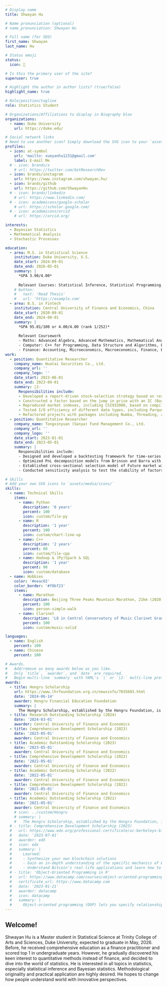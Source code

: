 ```yaml
---
# Display name
title: Shwayan Hu

# Name pronunciation (optional)
# name_pronunciation: Shwayan Hu

# Full name (for SEO)
first_name: Shwayan
last_name: Hu

# Status emoji
status:
  icon: 📑

# Is this the primary user of the site?
superuser: true

# Highlight the author in author lists? (true/false)
highlight_name: true

# Role/position/tagline
role: Statistics Student

# Organizations/Affiliations to display in Biography blox
organizations:
  - name: Duke University
    url: https://duke.edu/

# Social network links
# Need to use another icon? Simply download the SVG icon to your `assets/media/icons/` folder.
profiles:
  - icon: at-symbol
    url: 'mailto: xueyanhu1231@gmail.com'
    label: E-mail Me
  # - icon: brands/x
    # url: https://twitter.com/GetResearchDev
  - icon: brands/instagram
    url: https://www.instagram.com/shwayan.hu/
  - icon: brands/github
    url: https://github.com/ShwayanHu
  # - icon: brands/linkedin
    # url: https://www.linkedin.com/
  # - icon: academicons/google-scholar
    # url: https://scholar.google.com/
  # - icon: academicons/orcid
    # url: https://orcid.org/

interests:
  - Bayesian Statistics
  - Mathematical Analysis
  - Stochastic Processes

education:
  - area: M.S. in Statistical Science
    institution: Duke University, U.S.
    date_start: 2024-09-01
    date_end: 2026-05-01
    summary: |
      *GPA 3.90/4.00*
      
      Relevant Courses: Statistical Inference, Statistical Programming, Predictive Modeling, Real Analysis, Bayesian Data Analysis, Categorical Data Analysis, Numerical Analysis
    # button:
    #   text: 'Read Thesis'
    #   url: 'https://example.com'
  - area: B.S. in Fintech
    institution: Central University of Finance and Economics, China
    date_start: 2020-09-01
    date_end: 2024-08-01
    summary: |
      *GPA 95.01/100 or 4.00/4.00 (rank 1/252)*
      
      Relevant Coursework
      - Maths: Advanced Algebra, Advanced Mathematics, Mathematical Analysis, Probability and Statistics, Discrete Mathematics, Analysis of Financial Time Series, Statistics, Ordinary Differential Equations, Stochastic Processes
      - Computer: C++ for Programming, Data Structure and Algorithms, Big Data and Finance, Principles and Applications of Artificial Intelligence, Deep Learning and Natural Language Processing, Cloud Computing and Big Data Technology
      - Finance: Accounting, Microeconomics, Macroeconomics, Finance, Econometrics, Corporate Finance, Financial Econometrics, Behavioral Finance, Security Investment, Financial Risk Management
work:
  - position: Quantitative Researcher
    company_name: Huatai Securities Co., Ltd.
    company_url: ''
    company_logo: ''
    date_start: 2023-06-01
    date_end: 2023-09-01
    summary: |2-
      Responsibilities include:
      - Developed a report-driven stock-selection strategy based on research of financial analysts on the Chinese stock market; reduced the turnover ratio from 18.46 to 12.84 by adding a component adjustment mechanism of market indexes; achieved an excess return of 38.32% and an Information Ratio (IR) of 4.00; implemented with Python
      - Constructed a factor based on the jump in price with an IC (Barra Neutralized) of 2.40%; filtered stock pool based on Syntax Analysis of industry research reports; the strategy achieved an excess return of 32.37% and IR of 3.01; implemented with Jieba and Gensim
      - Reproduced market indexes, including CSI932000, based on compilation requirements of index companies with 100% accuracy; tracked market index performance and conducted corresponding statistical work
      - Tested I/O efficiency of different data types, including Parquet, Feather, Mat (MatLab), CSV, Pickle, and Jay
      - Refactored projects with packages including Numba, Threading, and Collections; reduced the backtest time of the report-driven stock-selection strategy from 6 hours to 5 minutes
  - position: Quantitative Researcher
    company_name: Tongxinyuan (Sanya) Fund Management Co., Ltd.
    company_url: ''
    company_logo: ''
    date_start: 2023-01-01
    date_end: 2023-05-01
    summary: |
      Responsibilities include:
      - Designed and developed a backtesting framework for time-series strategies in the Chinese Future market with Python and MySQL
      - Optimized PnL decomposition models from Brinson and Barra with accuracy for each investment process, including selection and combination of factors
      - Established cross-sectional selection model of Future market with Arrow-Debrew two-phase market model; achieved a Rank-Information Coefficient (Rank IC) of 0.013 and a winning rate of 52.43%
      - Conducted sensitivity analysis to test the stability of factors, demonstrating the robustness and effectiveness of factors

# Skills
# Add your own SVG icons to `assets/media/icons/`
skills:
  - name: Technical Skills
    items:
      - name: Python
        description: '6 years'
        percent: 100
        icon: custom/file-py
      - name: R
        description: '1 year'
        percent: 100
        icon: custom/chart-line-up
      - name: C++
        description: '2 years'
        percent: 80
        icon: custom/file-cpp
      - name: Hadoop & (Py)Spark & SQL
        description: '1 year'
        percent: 90
        icon: custom/database
  - name: Hobbies
    color: '#eeac02'
    color_border: '#f0bf23'
    items:
      - name: Marathon
        description: Beijing Three Peaks Mountain Marathon, 21km (2020); Beijing Three Peaks Mountain Marathon, 21km (2021); Beijing Three Peaks Mountain Marathon, 21km (2024); Jingxi Ancient Road Mountain Marathon, 10km (2024)
        percent: 100
        icon: person-simple-walk
      - name: Clarinet
        description: 'L8 in Central Conservatory of Music Clarinet Grading Test'
        percent: 100
        icon: custom/music-solid

languages:
  - name: English
    percent: 100
  - name: Chinese
    percent: 100

# Awards.
#   Add/remove as many awards below as you like.
#   Only `title`, `awarder`, and `date` are required.
#   Begin multi-line `summary` with YAML's `|` or `|2-` multi-line prefix and indent 2 spaces below.
awards:
  - title: Hongru Scholarship
    url: https://www.lhrfoundation.org.cn/newsinfo/7035603.html
    date: '2024-06-14'
    awarder: Hongru Financial Education Foundation
    summary: |
      The Hongru Scholarship, established by the Hongru Foundation, is a prestigious award supporting exceptional students in economics and finance. In 2023, the Central University of Finance and Economics selected 5 recipients from a pool of 10,105 undergraduates, demonstrating the scholarship’s high level of competitiveness and its recognition of top talent in finance education.
  - title: Research Outstanding Scholarship (2024)
    date: '2024-03-01'
    awarder: Central University of Finance and Economics
  - title: Comprehensive Development Scholarship (2023)
    date: '2023-05-01'
    awarder: Central University of Finance and Economics
  - title: Academic Outstanding Scholarship (2023)
    date: '2023-05-01'
    awarder: Central University of Finance and Economics
  - title: Comprehensive Development Scholarship (2022)
    date: '2022-05-01'
    awarder: Central University of Finance and Economics
  - title: Academic Outstanding Scholarship (2022)
    date: '2022-05-01'
    awarder: Central University of Finance and Economics
  - title: Comprehensive Development Scholarship (2021)
    date: '2021-05-01'
    awarder: Central University of Finance and Economics
  - title: Academic Outstanding Scholarship (2021)
    date: '2021-05-01'
    awarder: Central University of Finance and Economics
    # icon: ../custom/Hongru
    # summary: |
    #   The Hongru Scholarship, established by the Hongru Foundation, is a prestigious award supporting exceptional students in economics and finance. In 2023, the Central University of Finance and Economics selected 5 recipients from a pool of 10,105 undergraduates, demonstrating the scholarship’s high level of competitiveness and its recognition of top talent in finance education.
  # - title: Comprehensive Development Scholarship (2023)
  #   url: https://www.edx.org/professional-certificate/uc-berkeleyx-blockchain-fundamentals
  #   date: '2023-07-01'
  #   awarder: edX
  #   icon: edx
  #   summary: |
  #     Learned:
  #     - Synthesize your own blockchain solutions
  #     - Gain an in-depth understanding of the specific mechanics of Bitcoin
  #     - Understand Bitcoin’s real-life applications and learn how to attack and destroy Bitcoin, Ethereum, smart contracts and Dapps, and alternatives to Bitcoin’s Proof-of-Work consensus algorithm
  # - title: 'Object-Oriented Programming in R'
  #   url: https://www.datacamp.com/courses/object-oriented-programming-with-s3-and-r6-in-r
  #   certificate_url: https://www.datacamp.com
  #   date: '2023-01-21'
  #   awarder: datacamp
  #   icon: datacamp
  #   summary: |
  #     Object-oriented programming (OOP) lets you specify relationships between functions and the objects that they can act on, helping you manage complexity in your code. This is an intermediate level course, providing an introduction to OOP, using the S3 and R6 systems. S3 is a great day-to-day R programming tool that simplifies some of the functions that you write. R6 is especially useful for industry-specific analyses, working with web APIs, and building GUIs.
---
```

## Welcome!

Shwayan Hu is a Master student in Statistical Science at Trinity College of Arts and Sciences, Duke University, expected to graduate in May, 2026. Before, he received comprehensive education as a finance practitioner and scored top 1 in undergraduate years. However, he gradually discovered his keen interest to quantitative methods instead of finance, and decided to dive into the world of statistics. He is interested in all topics in statistics, especially statistical inference and Bayesian statistics. Methodological originality and practical application are highly desired. He hopes to change how people understand world with innovative perspectives.

